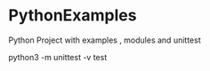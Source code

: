 # PythonExamples


Python Project with examples , modules and unittest

python3 -m unittest -v test





